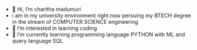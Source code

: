 - 👋 Hi, I’m charitha madumuri
- i am in my university environment right now persuing my BTECH degree in the stream of COMPUTER SCIENCE engineering
- 👀 I’m interested in learning coding
- 🌱 I’m currently learning programming language PYTHON with ML and query language SQL 

<!---
charitha1220/charitha1220 is a ✨ special ✨ repository because its `README.md` (this file) appears on your GitHub profile.
You can click the Preview link to take a look at your changes.
--->
